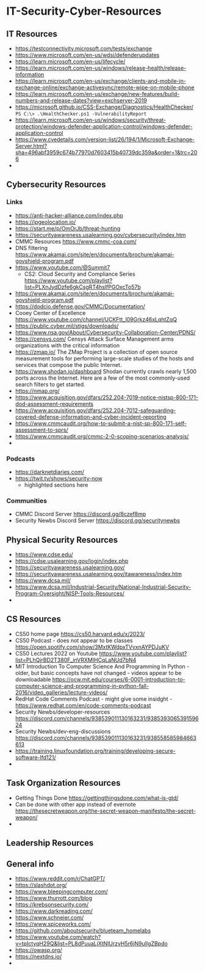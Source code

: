 # IT-Security-Cyber-Resources

## IT Resources
* https://testconnectivity.microsoft.com/tests/exchange
* https://www.microsoft.com/en-us/wdsi/defenderupdates
* https://learn.microsoft.com/en-us/lifecycle/
* https://learn.microsoft.com/en-us/windows/release-health/release-information
* https://learn.microsoft.com/en-us/exchange/clients-and-mobile-in-exchange-online/exchange-activesync/remote-wipe-on-mobile-phone
* https://learn.microsoft.com/en-us/exchange/new-features/build-numbers-and-release-dates?view=exchserver-2019
* https://microsoft.github.io/CSS-Exchange/Diagnostics/HealthChecker/   `PS C:\> .\HealthChecker.ps1 -VulnerabilityReport`
* https://learn.microsoft.com/en-us/windows/security/threat-protection/windows-defender-application-control/windows-defender-application-control
* https://www.cvedetails.com/version-list/26/194/1/Microsoft-Exchange-Server.html?sha=496abf3959c674b77970d7603415b40739dc359a&order=1&trc=206
* 

## Cybersecurity Resources
### Links
* https://anti-hacker-alliance.com/index.php
* https://ipgeolocation.io/
* https://start.me/p/OmOrJb/threat-hunting
* https://securityawareness.usalearning.gov/cybersecurity/index.htm
* CMMC Resources https://www.cmmc-coa.com/
* DNS filtering https://www.akamai.com/site/en/documents/brochure/akamai-govshield-program.pdf
* https://www.youtube.com/@Summit7
  * CS2: Cloud Security and Compliance Series https://www.youtube.com/playlist?list=PLXnJydDzfe6gkCsgRT4hslfPGOxcTo57b
* https://www.akamai.com/site/en/documents/brochure/akamai-govshield-program.pdf
* https://dodcio.defense.gov/CMMC/Documentation/
* Cooey Center of Excellence  https://www.youtube.com/channel/UCKFtt_l09Grkz46xLqhtZqQ
* https://public.cyber.mil/stigs/downloads/
* https://www.nsa.gov/About/Cybersecurity-Collaboration-Center/PDNS/
* https://censys.com/  Censys Attack Surface Management arms organizations with the critical information
* https://zmap.io/  The ZMap Project is a collection of open source measurement tools for performing large-scale studies of the hosts and services that compose the public Internet.
* https://www.shodan.io/dashboard    Shodan currently crawls nearly 1,500 ports across the Internet. Here are a few of the most commonly-used search filters to get started.
* https://nmap.org/
* https://www.acquisition.gov/dfars/252.204-7019-notice-nistsp-800-171-dod-assessment-requirements
* https://www.acquisition.gov/dfars/252.204-7012-safeguarding-covered-defense-information-and-cyber-incident-reporting
* https://www.cmmcaudit.org/how-to-submit-a-nist-sp-800-171-self-assessment-to-sprs/
* https://www.cmmcaudit.org/cmmc-2-0-scoping-scenarios-analysis/
* 

### Podcasts
* https://darknetdiaries.com/
* https://twit.tv/shows/security-now
  * highlighted sections here

### Communities
* CMMC Discord Server  https://discord.gg/8czef8mp
* Security Newbs Discord Server  https://discord.gg/securitynewbs

## Physical Security Resources
* https://www.cdse.edu/
* https://cdse.usalearning.gov/login/index.php
* https://securityawareness.usalearning.gov/
* https://securityawareness.usalearning.gov/itawareness/index.htm
* https://www.dcsa.mil/
* https://www.dcsa.mil/Industrial-Security/National-Industrial-Security-Program-Oversight/NISP-Tools-Resources/
* 

## CS Resources
* CS50 home page https://cs50.harvard.edu/x/2023/
* CS50 Podcast - does not appear to be classes  https://open.spotify.com/show/3MxtKWdpxTVvxnAYPDJuKV
* CS50 Lectures 2022 on Youtube https://www.youtube.com/playlist?list=PLhQjrBD2T380F_inVRXMIHCqLaNUd7bN4
* MIT Introduction To Computer Science And Programming In Python - older, but basic concepts have not changed - videos appear to be downloadable  https://ocw.mit.edu/courses/6-0001-introduction-to-computer-science-and-programming-in-python-fall-2016/video_galleries/lecture-videos/
* RedHat Code Comments Podcast - might give some insidght - https://www.redhat.com/en/code-comments-podcast
* Security Newbs/developer-resources  https://discord.com/channels/938539011130163231/938539306539159624
* Security Newbs/dev-eng-discussions https://discord.com/channels/938539011130163231/938558585984663613
* https://training.linuxfoundation.org/training/developing-secure-software-lfd121/
* 

## Task Organization Resources
* Getting Things Done https://gettingthingsdone.com/what-is-gtd/
* Can be done with other app instead of evernote https://thesecretweapon.org/the-secret-weapon-manifesto/the-secret-weapon/
* 

## Leadership Resources



## General info
* https://www.reddit.com/r/ChatGPT/
* https://slashdot.org/
* https://www.bleepingcomputer.com/
* https://www.thurrott.com/blog
* https://krebsonsecurity.com/
* https://www.darkreading.com/
* https://www.schneier.com/
* https://www.spiceworks.com/
* https://github.com/aboutsecurity/blueteam_homelabs
* https://www.youtube.com/watch?v=tpIctyqH29Q&list=PL8dPuuaLjXtNlUrzyH5r6jN9ulIgZBpdo
* https://owasp.org/
* https://nextdns.io/
* 
